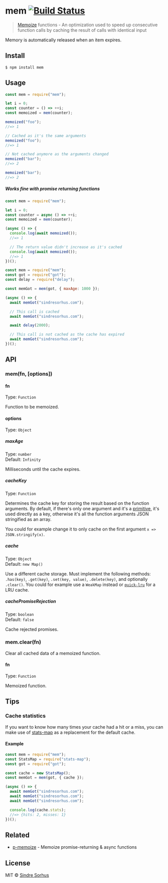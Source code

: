 # mem [![Build Status](https://travis-ci.org/sindresorhus/mem.svg?branch=master)](https://travis-ci.org/sindresorhus/mem)

> [Memoize](https://en.wikipedia.org/wiki/Memoization) functions - An optimization used to speed up consecutive function calls by caching the result of calls with identical input

Memory is automatically released when an item expires.

## Install

```
$ npm install mem
```

## Usage

```js
const mem = require("mem");

let i = 0;
const counter = () => ++i;
const memoized = mem(counter);

memoized("foo");
//=> 1

// Cached as it's the same arguments
memoized("foo");
//=> 1

// Not cached anymore as the arguments changed
memoized("bar");
//=> 2

memoized("bar");
//=> 2
```

##### Works fine with promise returning functions

```js
const mem = require("mem");

let i = 0;
const counter = async () => ++i;
const memoized = mem(counter);

(async () => {
  console.log(await memoized());
  //=> 1

  // The return value didn't increase as it's cached
  console.log(await memoized());
  //=> 1
})();
```

```js
const mem = require("mem");
const got = require("got");
const delay = require("delay");

const memGot = mem(got, { maxAge: 1000 });

(async () => {
  await memGot("sindresorhus.com");

  // This call is cached
  await memGot("sindresorhus.com");

  await delay(2000);

  // This call is not cached as the cache has expired
  await memGot("sindresorhus.com");
})();
```

## API

### mem(fn, [options])

#### fn

Type: `Function`

Function to be memoized.

#### options

Type: `Object`

##### maxAge

Type: `number`<br>
Default: `Infinity`

Milliseconds until the cache expires.

##### cacheKey

Type: `Function`

Determines the cache key for storing the result based on the function arguments. By default, if there's only one argument and it's a [primitive](https://developer.mozilla.org/en-US/docs/Glossary/Primitive), it's used directly as a key, otherwise it's all the function arguments JSON stringified as an array.

You could for example change it to only cache on the first argument `x => JSON.stringify(x)`.

##### cache

Type: `Object`<br>
Default: `new Map()`

Use a different cache storage. Must implement the following methods: `.has(key)`, `.get(key)`, `.set(key, value)`, `.delete(key)`, and optionally `.clear()`. You could for example use a `WeakMap` instead or [`quick-lru`](https://github.com/sindresorhus/quick-lru) for a LRU cache.

##### cachePromiseRejection

Type: `boolean`<br>
Default: `false`

Cache rejected promises.

### mem.clear(fn)

Clear all cached data of a memoized function.

#### fn

Type: `Function`

Memoized function.

## Tips

### Cache statistics

If you want to know how many times your cache had a hit or a miss, you can make use of [stats-map](https://github.com/SamVerschueren/stats-map) as a replacement for the default cache.

#### Example

```js
const mem = require("mem");
const StatsMap = require("stats-map");
const got = require("got");

const cache = new StatsMap();
const memGot = mem(got, { cache });

(async () => {
  await memGot("sindresorhus.com");
  await memGot("sindresorhus.com");
  await memGot("sindresorhus.com");

  console.log(cache.stats);
  //=> {hits: 2, misses: 1}
})();
```

## Related

- [p-memoize](https://github.com/sindresorhus/p-memoize) - Memoize promise-returning & async functions

## License

MIT © [Sindre Sorhus](https://sindresorhus.com)
